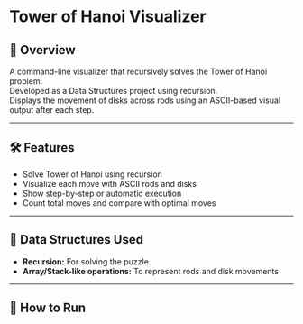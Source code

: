 # Tower of Hanoi Visualizer

## 📌 Overview

A command-line visualizer that recursively solves the Tower of Hanoi problem.  
Developed as a Data Structures project using recursion.  
Displays the movement of disks across rods using an ASCII-based visual output after each step.

---

## 🛠 Features

- Solve Tower of Hanoi using recursion  
- Visualize each move with ASCII rods and disks  
- Show step-by-step or automatic execution  
- Count total moves and compare with optimal moves  

---

## 📂 Data Structures Used

- **Recursion:** For solving the puzzle  
- **Array/Stack-like operations:** To represent rods and disk movements  

---

## 🚀 How to Run

